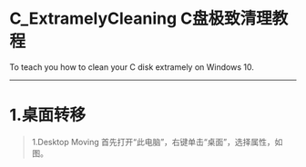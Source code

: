 # C_ExtramelyCleaning C盘极致清理教程
To teach you how to clean your C disk extramely on Windows 10.

---
# 1.桌面转移
>1.Desktop Moving
首先打开“此电脑”，右键单击“桌面”，选择属性，如图。
